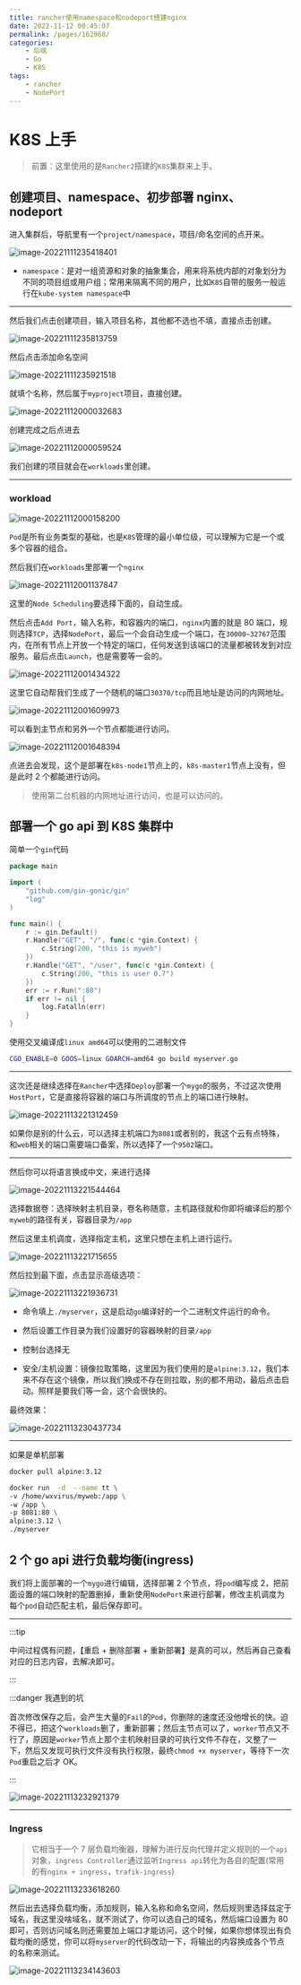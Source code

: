 ```yaml
---
title: rancher使用namespace和nodeport搭建nginx
date: 2022-11-12 00:45:07
permalink: /pages/162968/
categories:
    - 后端
    - Go
    - K8S
tags:
    - rancher
    - NodePort
---
```


# K8S 上手

> 前置：这里使用的是`Rancher2`搭建的`K8S`集群来上手。

## 创建项目、namespace、初步部署 nginx、nodeport

进入集群后，导航里有一个`project/namespace`，项目/命名空间的点开来。

![image-20221111235418401](https://virusoss.oss-cn-shanghai.aliyuncs.com/images/image-20221111235418401.png)

-   `namespace`：是对一组资源和对象的抽象集合，用来将系统内部的对象划分为不同的项目组或用户组；常用来隔离不同的用户，比如`K8S`自带的服务一般运行在`kube-system namespace`中

---

然后我们点击创建项目，输入项目名称，其他都不选也不填，直接点击创建。

![image-20221111235813759](https://virusoss.oss-cn-shanghai.aliyuncs.com/images/image-20221111235813759.png)

然后点击添加命名空间

![image-20221111235921518](https://virusoss.oss-cn-shanghai.aliyuncs.com/images/image-20221111235921518.png)

就填个名称，然后属于`myproject`项目，直接创建。

![image-20221112000032683](https://virusoss.oss-cn-shanghai.aliyuncs.com/images/image-20221112000032683.png)

创建完成之后点进去

![image-20221112000059524](https://virusoss.oss-cn-shanghai.aliyuncs.com/images/image-20221112000059524.png)

我们创建的项目就会在`workloads`里创建。

---

### workload

![image-20221112000158200](https://virusoss.oss-cn-shanghai.aliyuncs.com/images/image-20221112000158200.png)

`Pod`是所有业务类型的基础，也是`K8S`管理的最小单位级，可以理解为它是一个或多个容器的组合。

然后我们在`workloads`里部署一个`nginx`

![image-20221112001137847](https://virusoss.oss-cn-shanghai.aliyuncs.com/images/image-20221112001137847.png)

这里的`Node Scheduling`要选择下面的，自动生成。

然后点击`Add Port`，输入名称，和容器内的端口，`nginx`内置的就是 80 端口，规则选择`TCP`，选择`NodePort`，最后一个会自动生成一个端口，在`30000~32767`范围内，在所有节点上开放一个特定的端口，任何发送到该端口的流量都被转发到对应服务。最后点击`Launch`，也是需要等一会的。

![image-20221112001434322](https://virusoss.oss-cn-shanghai.aliyuncs.com/images/image-20221112001434322.png)

这里它自动帮我们生成了一个随机的端口`30370/tcp`而且地址是访问的内网地址。

![image-20221112001609973](https://virusoss.oss-cn-shanghai.aliyuncs.com/images/image-20221112001609973.png)

可以看到主节点和另外一个节点都能进行访问。

![image-20221112001648394](https://virusoss.oss-cn-shanghai.aliyuncs.com/images/image-20221112001648394.png)

点进去会发现，这个是部署在`k8s-node1`节点上的，`k8s-master1`节点上没有，但是此时 2 个都能进行访问。

> 使用第二台机器的内网地址进行访问，也是可以访问的。

## 部署一个 go api 到 K8S 集群中

简单一个`gin`代码

```go
package main

import (
	"github.com/gin-gonic/gin"
	"log"
)

func main() {
	r := gin.Default()
	r.Handle("GET", "/", func(c *gin.Context) {
		c.String(200, "this is myweb")
	})
	r.Handle("GET", "/user", func(c *gin.Context) {
		c.String(200, "this is user 0.7")
	})
	err := r.Run(":80")
	if err != nil {
		log.Fatalln(err)
	}
}

```

使用交叉编译成`linux amd64`可以使用的二进制文件

```bash
CGO_ENABLE=0 GOOS=linux GOARCH=amd64 go build myserver.go
```

---

这次还是继续选择在`Rancher`中选择`Deploy`部署一个`mygo`的服务，不过这次使用`HostPort`，它是直接将容器的端口与所调度的节点上的端口进行映射。

![image-20221113221312459](https://virusoss.oss-cn-shanghai.aliyuncs.com/images/image-20221113221312459.png)

如果你是别的什么云，可以选择主机端口为`8081`或者别的，我这个云有点特殊，和`web`相关的端口需要端口备案，所以选择了一个`9502`端口。

---

然后你可以将语言换成中文，来进行选择

![image-20221113221544464](https://virusoss.oss-cn-shanghai.aliyuncs.com/images/image-20221113221544464.png)

选择数据卷：选择映射主机目录，卷名称随意，主机路径就和你即将编译后的那个`myweb`的路径有关，容器目录为`/app`

然后这里主机调度，选择指定主机，这里只想在主机上进行运行。

![image-20221113221715655](https://virusoss.oss-cn-shanghai.aliyuncs.com/images/image-20221113221715655.png)

然后拉到最下面，点击显示高级选项：

![image-20221113221936731](https://virusoss.oss-cn-shanghai.aliyuncs.com/images/image-20221113221936731.png)

-   命令填上`./myserver`，这是启动`go`编译好的一个二进制文件运行的命令。

-   然后设置工作目录为我们设置好的容器映射的目录`/app`

-   控制台选择无
-   安全/主机设置：镜像拉取策略，这里因为我们使用的是`alpine:3.12`，我们本来不存在这个镜像，所以我们换成不存在则拉取，别的都不用动，最后点击启动。照样是要我们等一会，这个会很快的。

最终效果：

![image-20221113230437734](https://virusoss.oss-cn-shanghai.aliyuncs.com/images/image-20221113230437734.png)

---

如果是单机部署

```bash
docker pull alpine:3.12
```

```bash
docker run  -d  --name tt \
-v /home/wxvirus/myweb:/app \
-w /app \
-p 8081:80 \
alpine:3.12 \
./myserver

```

## 2 个 go api 进行负载均衡(ingress)

我们将上面部署的一个`mygo`进行编辑，选择部署 2 个节点，将`pod`编写成 2，把前面设置的端口映射的配置删掉，重新使用`NodePort`来进行部署，修改主机调度为每个`pod`自动匹配主机，最后保存即可。

---

:::tip

中间过程偶有问题，【重启 + 删除部署 + 重新部署】是真的可以，然后再自己查看对应的日志内容，去解决即可。

:::

:::danger 我遇到的坑

首次修改保存之后，会产生大量的`Fail`的`Pod`，你删除的速度还没他增长的快。迫不得已，把这个`workloads`删了，重新部署；然后主节点可以了，`worker`节点又不行了，原因是`worker`节点上那个主机映射目录的可执行文件不存在，又整了一下，然后又发现可执行文件没有执行权限，最终`chmod +x myserver`，等待下一次`Pod`重启之后才 OK。

:::

![image-20221113232921379](https://virusoss.oss-cn-shanghai.aliyuncs.com/images/image-20221113232921379.png)

---

### Ingress

> 它相当于一个 7 层负载均衡器，理解为进行反向代理并定义规则的一个`api`对象，`ingress Controller`通过监听`Ingress api`转化为各自的配置(常用的有`nginx + ingress`，`trafik-ingress`)

![image-20221113233618260](https://virusoss.oss-cn-shanghai.aliyuncs.com/images/image-20221113233618260.png)

然后出去选择负载均衡，添加规则，输入名称和命名空间，然后规则里选择兹定于域名，我这里没啥域名，就不测试了，你可以选自己的域名，然后端口设置为 80 即可，否则访问域名则还需要加上端口才能访问，这个时候，如果你想体现出有负载均衡的感觉，你可以将`myserver`的代码改动一下，将输出的内容换成各个节点的名称来测试。

![image-20221113234143603](https://virusoss.oss-cn-shanghai.aliyuncs.com/images/image-20221113234143603.png)
